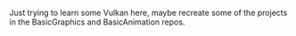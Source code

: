 Just trying to learn some Vulkan here, maybe recreate some of the projects in the BasicGraphics and BasicAnimation repos.
